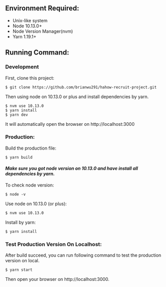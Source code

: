 ## **Environment Required:**
* Unix-like system
* Node 10.13.0+
* Node Version Manager(nvm)
* Yarn 1.19.1+

## **Running Command:**
### **Development**<br>
First, clone this project:
```
$ git clone https://github.com/brianwu291/hahow-recruit-project.git
```
Then using node on 10.13.0 or plus and install dependencies by yarn. 
```
$ nvm use 10.13.0
$ yarn install
$ yarn dev
```
It will automatically open the browser on http://localhost:3000

### **Production:<br/>**
Build the production file:
```
$ yarn build
```
#### *Make sure you got node version on 10.13.0 and have install all dependencies by yarn.*<br>
To check node version:
```
$ node -v
```
Use node on 10.13.0 (or plus):
```
$ nvm use 10.13.0 
```
Install by yarn: 
```
$ yarn install
```
### **Test Production Version On Localhost**:<br>
After build succeed, you can run following command to test the production version on local.<br>
```
$ yarn start
```
Then open your browser on http://localhost:3000.